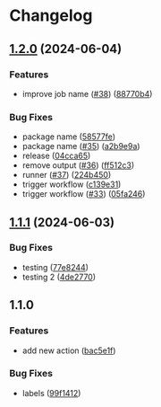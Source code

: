 # Changelog

## [1.2.0](https://github.com/gersonn/releases-poc/compare/package-three-v1.1.1...package-three-v1.2.0) (2024-06-04)


### Features

* improve job name ([#38](https://github.com/gersonn/releases-poc/issues/38)) ([88770b4](https://github.com/gersonn/releases-poc/commit/88770b4af0b72481f0c6d23fccef74b8871ad788))


### Bug Fixes

* package name ([58577fe](https://github.com/gersonn/releases-poc/commit/58577fe3b5530905d6c2730260d91b4362f96a43))
* package name ([#35](https://github.com/gersonn/releases-poc/issues/35)) ([a2b9e9a](https://github.com/gersonn/releases-poc/commit/a2b9e9af27836b5e94f8881b8e0066f8de134923))
* release ([04cca65](https://github.com/gersonn/releases-poc/commit/04cca65b5317e6920d6f16b62dd08e2951a7cb1f))
* remove output ([#36](https://github.com/gersonn/releases-poc/issues/36)) ([ff512c3](https://github.com/gersonn/releases-poc/commit/ff512c39ad8196979ecc80ce5ea308e774524e51))
* runner ([#37](https://github.com/gersonn/releases-poc/issues/37)) ([224b450](https://github.com/gersonn/releases-poc/commit/224b45015ea028b6b16a5ed69f1032090670f43e))
* trigger workflow ([c139e31](https://github.com/gersonn/releases-poc/commit/c139e317dada4288aef9f9b4e7891583ed1643e6))
* trigger workflow ([#33](https://github.com/gersonn/releases-poc/issues/33)) ([05fa246](https://github.com/gersonn/releases-poc/commit/05fa2466458ebfc875ec7c95ab5cc938a99e6a45))

## [1.1.1](https://github.com/gersonn/releases-poc/compare/package-three-v1.1.0...package-three-v1.1.1) (2024-06-03)

### Bug Fixes

- testing ([77e8244](https://github.com/gersonn/releases-poc/commit/77e82446a4927ee30f775ad6fa9ec107917b5c81))
- testing 2 ([4de2770](https://github.com/gersonn/releases-poc/commit/4de2770a077d97e1029bb16846bb8050bf89af83))

## 1.1.0

### Features

- add new action ([bac5e1f](https://github.com/gersonn/releases-poc/commit/bac5e1f1f7fb53ca4ae09d30859176aa7d283ebb))

### Bug Fixes

- labels ([99f1412](https://github.com/gersonn/releases-poc/commit/99f1412a3467f1603556b1a262e4607597a5d3e0))
